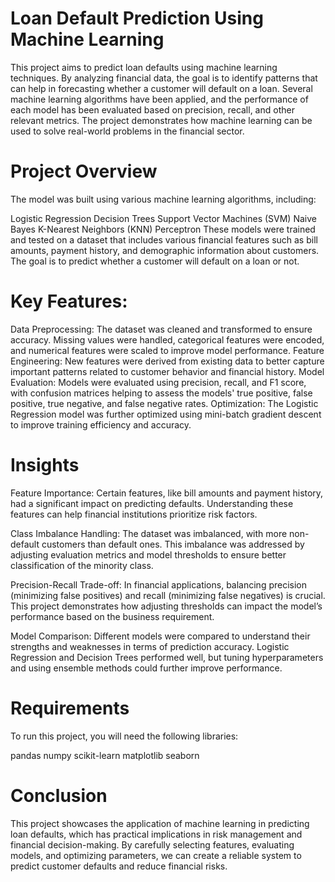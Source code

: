 # Loan Default Prediction Using Machine Learning
This project aims to predict loan defaults using machine learning techniques. By analyzing financial data, the goal is to identify patterns that can help in forecasting whether a customer will default on a loan. Several machine learning algorithms have been applied, and the performance of each model has been evaluated based on precision, recall, and other relevant metrics. The project demonstrates how machine learning can be used to solve real-world problems in the financial sector.

#  Project Overview
The model was built using various machine learning algorithms, including:

Logistic Regression
Decision Trees
Support Vector Machines (SVM)
Naive Bayes
K-Nearest Neighbors (KNN)
Perceptron
These models were trained and tested on a dataset that includes various financial features such as bill amounts, payment history, and demographic information about customers. The goal is to predict whether a customer will default on a loan or not.

# Key Features:
Data Preprocessing: The dataset was cleaned and transformed to ensure accuracy. Missing values were handled, categorical features were encoded, and numerical features were scaled to improve model performance.
Feature Engineering: New features were derived from existing data to better capture important patterns related to customer behavior and financial history.
Model Evaluation: Models were evaluated using precision, recall, and F1 score, with confusion matrices helping to assess the models' true positive, false positive, true negative, and false negative rates.
Optimization: The Logistic Regression model was further optimized using mini-batch gradient descent to improve training efficiency and accuracy.

# Insights
Feature Importance: Certain features, like bill amounts and payment history, had a significant impact on predicting defaults. Understanding these features can help financial institutions prioritize risk factors.

Class Imbalance Handling: The dataset was imbalanced, with more non-default customers than default ones. This imbalance was addressed by adjusting evaluation metrics and model thresholds to ensure better classification of the minority class.

Precision-Recall Trade-off: In financial applications, balancing precision (minimizing false positives) and recall (minimizing false negatives) is crucial. This project demonstrates how adjusting thresholds can impact the model’s performance based on the business requirement.

Model Comparison: Different models were compared to understand their strengths and weaknesses in terms of prediction accuracy. Logistic Regression and Decision Trees performed well, but tuning hyperparameters and using ensemble methods could further improve performance.

# Requirements
To run this project, you will need the following libraries:

pandas
numpy
scikit-learn
matplotlib
seaborn

# Conclusion
This project showcases the application of machine learning in predicting loan defaults, which has practical implications in risk management and financial decision-making. By carefully selecting features, evaluating models, and optimizing parameters, we can create a reliable system to predict customer defaults and reduce financial risks.
